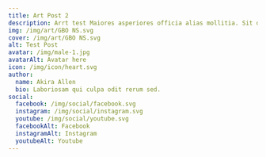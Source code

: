 ```yaml
---
title: Art Post 2
description: Arrt test Maiores asperiores officia alias mollitia. Sit dolore consequatur quam provident aut harum. boi
img: /img/art/GBO NS.svg
cover: /img/art/GBO NS.svg
alt: Test Post
avatar: /img/male-1.jpg
avatarAlt: Avatar here
icon: /img/icon/heart.svg
author:
  name: Akira Allen
  bio: Laboriosam qui culpa odit rerum sed.
social:
  facebook: /img/social/facebook.svg
  instagram: /img/social/instagram.svg
  youtube: /img/social/youtube.svg
  facebookAlt: Facebook
  instagramAlt: Instagram
  youtubeAlt: Youtube
---
```

